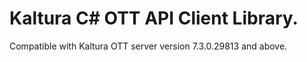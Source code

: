 # Kaltura C# OTT API Client Library.
Compatible with Kaltura OTT server version 7.3.0.29813 and above.
